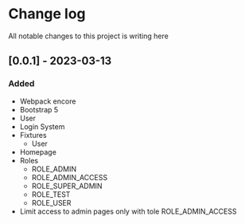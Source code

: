 # Change log
All notable changes to this project is writing here

## [0.0.1] - 2023-03-13

### Added
- Webpack encore
- Bootstrap 5
- User
- Login System
- Fixtures
  - User
- Homepage
- Roles
  - ROLE_ADMIN
  - ROLE_ADMIN_ACCESS
  - ROLE_SUPER_ADMIN
  - ROLE_TEST
  - ROLE_USER
- Limit access to admin pages only with tole ROLE_ADMIN_ACCESS